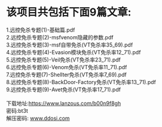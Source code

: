 <h1>该项目共包括下面9篇文章:</h1>

1.远控免杀专题(1)-基础篇.pdf</br>
2.远控免杀专题(2)-msfvenom隐藏的参数.pdf</br>
3.远控免杀专题(3)-msf自带免杀(VT免杀率35_69).pdf</br>
4.远控免杀专题(4)-Evasion模块免杀(VT免杀率12_71).pdf</br>
5.远控免杀专题(5)-Veil免杀(VT免杀率23_71).pdf</br>
6.远控免杀专题(6)-Venom免杀(VT免杀率11_71).pdf</br>
7.远控免杀专题(7)-Shellter免杀(VT免杀率7_69).pdf</br>
8.远控免杀专题(8)-BackDoor-Factory免杀(VT免杀率13_71).pdf</br>
9.远控免杀专题(9)-Avet免杀(VT免杀率17_71).pdf</br>
</br>
下载地址:https://www.lanzous.com/b00n9f8gh</br>
密码:bt3t</br>
解压密码: www.ddosi.com
